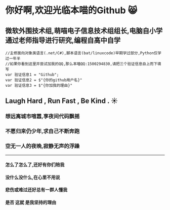 # 你好啊,欢迎光临本喵的Github :smile_cat:
## 微软外围技术组,萌喵电子信息技术组组长,电脑自小学通过老师指导进行研究,编程自高中自学
```
//主修面向对象类语言(.net/C#),脚本语言(bat/linuxcode)早期学过部分,Python仅学过一年半
//如果你看到这里并尝试加我的QQ,那么本喵QQ:1500294830,请把三个验证信息自上而下填写  
var 验证信息1 = "Github";  
var 验证信息2 = $"{你的github用户名}"  
var 验证信息3 = $"{你加我的理由}"  
```
## Laugh Hard , Run Fast , Be Kind . :sunny: 
### 想远离城市喧嚣,享夜间代码飘摇
### 不愿归来仍少年,求自己不断奔跑 
### 空无一人的夜晚,寂静无声的浮躁
***
#### 怎么了怎么了,还好有你们陪我
#### 没什么没什么,在心里不用说
#### 悲伤或难过还好总有一群人懂我
#### 是否 这就 是我坚持的理由
